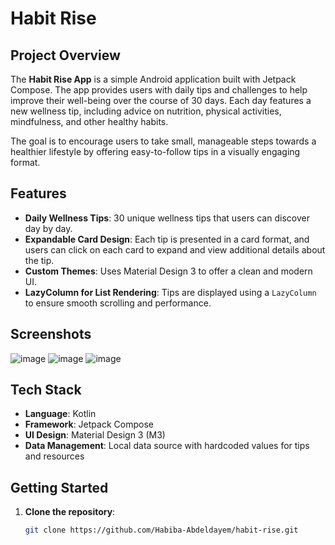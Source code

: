 # Habit Rise

## Project Overview
The **Habit Rise App** is a simple Android application built with Jetpack Compose. The app provides users with daily tips and challenges to help improve their well-being over the course of 30 days. Each day features a new wellness tip, including advice on nutrition, physical activities, mindfulness, and other healthy habits.

The goal is to encourage users to take small, manageable steps towards a healthier lifestyle by offering easy-to-follow tips in a visually engaging format.

## Features
- **Daily Wellness Tips**: 30 unique wellness tips that users can discover day by day.
- **Expandable Card Design**: Each tip is presented in a card format, and users can click on each card to expand and view additional details about the tip.
- **Custom Themes**: Uses Material Design 3 to offer a clean and modern UI.
- **LazyColumn for List Rendering**: Tips are displayed using a `LazyColumn` to ensure smooth scrolling and performance.

## Screenshots
![image](https://github.com/user-attachments/assets/80319b74-aec9-4a29-a809-c1aa7321c891)
![image](https://github.com/user-attachments/assets/5ff4be25-d08c-4c43-a585-791fef7c730e)
![image](https://github.com/user-attachments/assets/95f4505d-8a10-477c-948b-b4b8aa4320fc)


## Tech Stack
- **Language**: Kotlin
- **Framework**: Jetpack Compose
- **UI Design**: Material Design 3 (M3)
- **Data Management**: Local data source with hardcoded values for tips and resources

## Getting Started
1. **Clone the repository**:
   ```bash
   git clone https://github.com/Habiba-Abdeldayem/habit-rise.git
